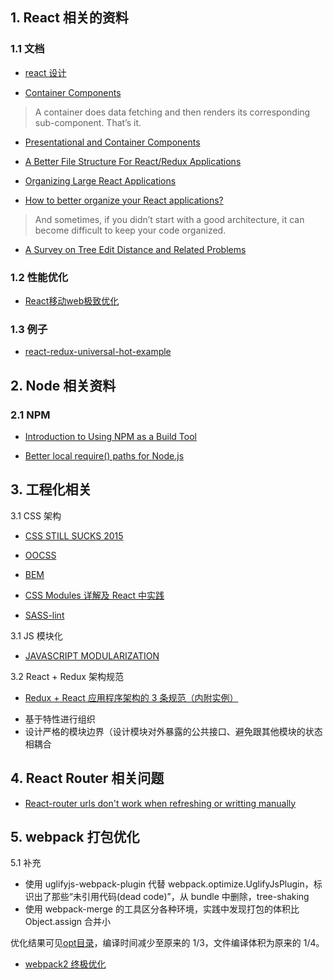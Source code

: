 ## 1. React 相关的资料

### 1.1 文档

* [react 设计](./reactDevise.md)

* [Container Components](https://medium.com/@learnreact/container-components-c0e67432e005)

> A container does data fetching and then renders its corresponding sub-component. That’s it.

* [Presentational and Container Components](https://medium.com/@dan_abramov/smart-and-dumb-components-7ca2f9a7c7d0)

* [A Better File Structure For React/Redux Applications](https://marmelab.com/blog/2015/12/17/react-directory-structure.html)

* [Organizing Large React Applications](http://engineering.kapost.com/2016/01/organizing-large-react-applications/)

* [How to better organize your React applications?](https://medium.com/@alexmngn/how-to-better-organize-your-react-applications-2fd3ea1920f1)

> And sometimes, if you didn’t start with a good architecture, it can become difficult to keep your code organized.

* [A Survey on Tree Edit Distance and Related Problems](http://grfia.dlsi.ua.es/ml/algorithms/references/editsurvey_bille.pdf)

### 1.2 性能优化
* [React移动web极致优化](https://github.com/lcxfs1991/blog/issues/8)

### 1.3 例子

* [react-redux-universal-hot-example](https://github.com/erikras/react-redux-universal-hot-example)

## 2. Node 相关资料

### 2.1 NPM
* [Introduction to Using NPM as a Build Tool](https://medium.com/javascript-training/introduction-to-using-npm-as-a-build-tool-b41076f488b0)

* [Better local require() paths for Node.js](https://gist.github.com/branneman/8048520)

## 3. 工程化相关

3.1 CSS 架构

* [CSS STILL SUCKS 2015](https://huangxuan.me/css-sucks-2015/#/)

* [OOCSS](https://github.com/stubbornella/oocss/wiki)
* [BEM](https://www.smashingmagazine.com/2012/04/a-new-front-end-methodology-bem/)
* [CSS Modules 详解及 React 中实践](https://github.com/camsong/blog/issues/5)

* [SASS-lint]()

3.1 JS 模块化

* [JAVASCRIPT MODULARIZATION ](https://huangxuan.me/js-module-7day/#/)

3.2 React + Redux 架构规范

* [Redux + React 应用程序架构的 3 条规范（内附实例）](https://zhuanlan.zhihu.com/p/21490605)

- 基于特性进行组织
- 设计严格的模块边界（设计模块对外暴露的公共接口、避免跟其他模块的状态相耦合

## 4. React Router 相关问题
* [React-router urls don't work when refreshing or writting manually
](https://stackoverflow.com/questions/27928372/react-router-urls-dont-work-when-refreshing-or-writting-manually/37449679#37449679?newreg=73bfe3b72b484aaab21dde3c5787a780)

## 5. webpack 打包优化

5.1 补充

- 使用 uglifyjs-webpack-plugin 代替 webpack.optimize.UglifyJsPlugin，标识出了那些“未引用代码(dead code)”，从 bundle 中删除，tree-shaking
- 使用 webpack-merge 的工具区分各种环境，实践中发现打包的体积比 Object.assign 合并小

优化结果可见[opt目录](./opt)，编译时间减少至原来的 1/3，文件编译体积为原来的 1/4。

* [webpack2 终极优化](http://imweb.io/topic/5868e1abb3ce6d8e3f9f99bb)
